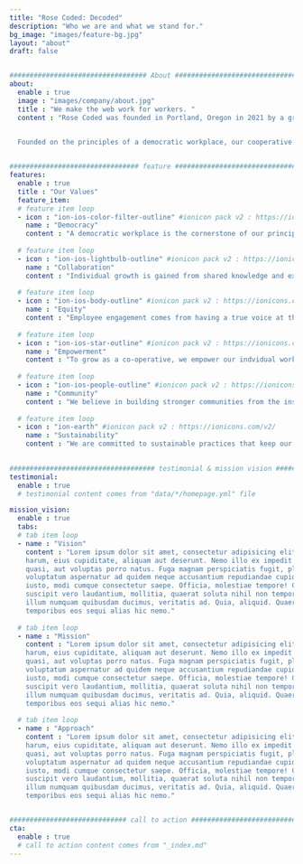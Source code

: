 ```yaml
---
title: "Rose Coded: Decoded"
description: "Who we are and what we stand for."
bg_image: "images/feature-bg.jpg"
layout: "about"
draft: false


################################## About #####################################
about:
  enable : true
  image : "images/company/about.jpg"
  title : "We make the web work for workers. "
  content : "Rose Coded was founded in Portland, Oregon in 2021 by a group of professionals with a diverse collection of technical and creative skills who decided to start a business together. 


  Founded on the principles of a democratic workplace, our cooperative business is worker owned and operated, which means that every worker is a part owner and receives an equal say in the business. This means that every employee has a stake in the success of the company and by extension your business!"

    
################################ feature #####################################
features:
  enable : true
  title : "Our Values"
  feature_item:
  # feature item loop
  - icon : "ion-ios-color-filter-outline" #ionicon pack v2 : https://ionicons.com/v2/
    name : "Democracy"
    content : "A democratic workplace is the cornerstone of our principles."
    
  # feature item loop
  - icon : "ion-ios-lightbulb-outline" #ionicon pack v2 : https://ionicons.com/v2/
    name : "Collaboration"
    content : "Individual growth is gained from shared knowledge and experience."
    
  # feature item loop
  - icon : "ion-ios-body-outline" #ionicon pack v2 : https://ionicons.com/v2/
    name : "Equity"
    content : "Employee engagement comes from having a true voice at the table."
    
  # feature item loop
  - icon : "ion-ios-star-outline" #ionicon pack v2 : https://ionicons.com/v2/
    name : "Empowerment"
    content : "To grow as a co-operative, we empower our indvidual workers to go above and beyond."
    
  # feature item loop
  - icon : "ion-ios-people-outline" #ionicon pack v2 : https://ionicons.com/v2/
    name : "Community"
    content : "We believe in building stronger communities from the inside out."
    
  # feature item loop
  - icon : "ion-earth" #ionicon pack v2 : https://ionicons.com/v2/
    name : "Sustainability"
    content : "We are committed to sustainable practices that keep our planet and business running smoothly."
  

#################################### testimonial & mission vision #######################################
testimonial:
  enable : true
  # testimonial content comes from "data/*/homepage.yml" file

mission_vision:
  enable : true
  tabs:
  # tab item loop
  - name : "Vision"
    content : "Lorem ipsum dolor sit amet, consectetur adipisicing elit. Inventore nobis ducimus facere repellat
    harum, eius cupiditate, aliquam aut deserunt. Nemo illo ex impedit autem quod nobis architecto, velit
    quasi, aut voluptas porro natus. Fuga magnam perspiciatis fugit, placeat possimus officia non ducimus
    voluptatum aspernatur ad quidem neque accusantium repudiandae cupiditate nobis corporis, cum facere
    iusto, modi cumque consectetur saepe. Officia, molestiae tempore! Consequatur ipsa consequuntur saepe
    suscipit vero laudantium, mollitia, quaerat soluta nihil non tempore, quos dignissimos quasi ab officiis
    illum numquam quibusdam ducimus, veritatis ad. Quia, aliquid. Quaerat quos ducimus ipsam amet minus
    temporibus eos sequi alias hic nemo."
    
  # tab item loop
  - name : "Mission"
    content : "Lorem ipsum dolor sit amet, consectetur adipisicing elit. Inventore nobis ducimus facere repellat
    harum, eius cupiditate, aliquam aut deserunt. Nemo illo ex impedit autem quod nobis architecto, velit
    quasi, aut voluptas porro natus. Fuga magnam perspiciatis fugit, placeat possimus officia non ducimus
    voluptatum aspernatur ad quidem neque accusantium repudiandae cupiditate nobis corporis, cum facere
    iusto, modi cumque consectetur saepe. Officia, molestiae tempore! Consequatur ipsa consequuntur saepe
    suscipit vero laudantium, mollitia, quaerat soluta nihil non tempore, quos dignissimos quasi ab officiis
    illum numquam quibusdam ducimus, veritatis ad. Quia, aliquid. Quaerat quos ducimus ipsam amet minus
    temporibus eos sequi alias hic nemo."
    
  # tab item loop
  - name : "Approach"
    content : "Lorem ipsum dolor sit amet, consectetur adipisicing elit. Inventore nobis ducimus facere repellat
    harum, eius cupiditate, aliquam aut deserunt. Nemo illo ex impedit autem quod nobis architecto, velit
    quasi, aut voluptas porro natus. Fuga magnam perspiciatis fugit, placeat possimus officia non ducimus
    voluptatum aspernatur ad quidem neque accusantium repudiandae cupiditate nobis corporis, cum facere
    iusto, modi cumque consectetur saepe. Officia, molestiae tempore! Consequatur ipsa consequuntur saepe
    suscipit vero laudantium, mollitia, quaerat soluta nihil non tempore, quos dignissimos quasi ab officiis
    illum numquam quibusdam ducimus, veritatis ad. Quia, aliquid. Quaerat quos ducimus ipsam amet minus
    temporibus eos sequi alias hic nemo."


############################# call to action #################################
cta:
  enable : true
  # call to action content comes from "_index.md"
---
```

